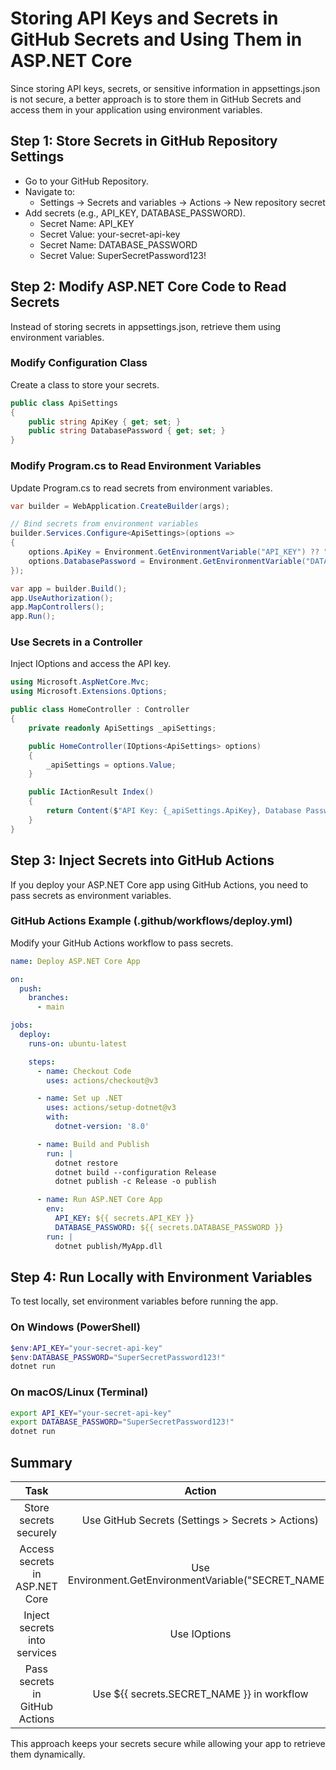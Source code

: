 # Storing API Keys and Secrets in GitHub Secrets and Using Them in ASP.NET Core

Since storing API keys, secrets, or sensitive information in appsettings.json is not secure, a better approach is to store them in GitHub Secrets and access them in your application using environment variables.

## Step 1: Store Secrets in GitHub Repository Settings

- Go to your GitHub Repository.
- Navigate to:
   - Settings → Secrets and variables → Actions → New repository secret
- Add secrets (e.g., API_KEY, DATABASE_PASSWORD).
    - Secret Name: API_KEY
    - Secret Value: your-secret-api-key
    - Secret Name: DATABASE_PASSWORD
    - Secret Value: SuperSecretPassword123!

## Step 2: Modify ASP.NET Core Code to Read Secrets

Instead of storing secrets in appsettings.json, retrieve them using environment variables.

### Modify Configuration Class

Create a class to store your secrets.

```csharp
public class ApiSettings
{
    public string ApiKey { get; set; }
    public string DatabasePassword { get; set; }
}
```

### Modify Program.cs to Read Environment Variables

Update Program.cs to read secrets from environment variables.

```csharp
var builder = WebApplication.CreateBuilder(args);

// Bind secrets from environment variables
builder.Services.Configure<ApiSettings>(options =>
{
    options.ApiKey = Environment.GetEnvironmentVariable("API_KEY") ?? "DefaultApiKey";
    options.DatabasePassword = Environment.GetEnvironmentVariable("DATABASE_PASSWORD") ?? "DefaultPassword";
});

var app = builder.Build();
app.UseAuthorization();
app.MapControllers();
app.Run();

```

### Use Secrets in a Controller

Inject IOptions<ApiSettings> and access the API key.

```csharp
using Microsoft.AspNetCore.Mvc;
using Microsoft.Extensions.Options;

public class HomeController : Controller
{
    private readonly ApiSettings _apiSettings;

    public HomeController(IOptions<ApiSettings> options)
    {
        _apiSettings = options.Value;
    }

    public IActionResult Index()
    {
        return Content($"API Key: {_apiSettings.ApiKey}, Database Password: {_apiSettings.DatabasePassword}");
    }
}
```

## Step 3: Inject Secrets into GitHub Actions

If you deploy your ASP.NET Core app using GitHub Actions, you need to pass secrets as environment variables.

### GitHub Actions Example (.github/workflows/deploy.yml)

Modify your GitHub Actions workflow to pass secrets.

```yaml
name: Deploy ASP.NET Core App

on:
  push:
    branches:
      - main

jobs:
  deploy:
    runs-on: ubuntu-latest

    steps:
      - name: Checkout Code
        uses: actions/checkout@v3

      - name: Set up .NET
        uses: actions/setup-dotnet@v3
        with:
          dotnet-version: '8.0'

      - name: Build and Publish
        run: |
          dotnet restore
          dotnet build --configuration Release
          dotnet publish -c Release -o publish

      - name: Run ASP.NET Core App
        env:
          API_KEY: ${{ secrets.API_KEY }}
          DATABASE_PASSWORD: ${{ secrets.DATABASE_PASSWORD }}
        run: |
          dotnet publish/MyApp.dll
```

## Step 4: Run Locally with Environment Variables

To test locally, set environment variables before running the app.

### On Windows (PowerShell)

```powershell
$env:API_KEY="your-secret-api-key"
$env:DATABASE_PASSWORD="SuperSecretPassword123!"
dotnet run

```

### On macOS/Linux (Terminal)

```sh
export API_KEY="your-secret-api-key"
export DATABASE_PASSWORD="SuperSecretPassword123!"
dotnet run

```

## Summary

|Task|Action|
|:---:|:---:|
|Store secrets securely|Use GitHub Secrets (Settings > Secrets > Actions)|
|Access secrets in ASP.NET Core|Use Environment.GetEnvironmentVariable("SECRET_NAME")|
|Inject secrets into services|Use IOptions<ApiSettings>|
|Pass secrets in GitHub Actions|Use ${{ secrets.SECRET_NAME }} in workflow|

This approach keeps your secrets secure while allowing your app to retrieve them dynamically.

